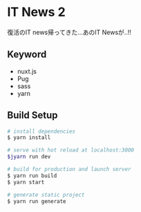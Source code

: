 # IT News 2

復活のIT news帰ってきた...あのIT Newsが..!!

## Keyword

- nuxt.js
- Pug
- sass
- yarn

## Build Setup

``` bash
# install dependencies
$ yarn install

# serve with hot reload at localhost:3000
$jyarn run dev

# build for production and launch server
$ yarn run build
$ yarn start

# generate static project
$ yarn run generate
```
